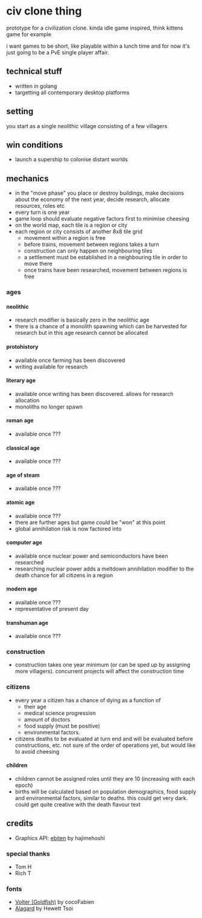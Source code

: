 # civ clone thing

prototype for a civilization clone. kinda idle game inspired, think kittens game for example

i want games to be short, like playable within a lunch time and for now it's just going to be a PvE single player affair.

## technical stuff

- written in golang
- targetting all contemporary desktop platforms

## setting

you start as a single neolithic village consisting of a few villagers

## win conditions

- launch a supership to colonise distant worlds

## mechanics

- in the "move phase" you place or destroy buildings, make decisions about the economy of the next year, decide research, allocate resources, roles etc
- every turn is one year
- game loop should evaluate negative factors first to minimise cheesing
- on the world map, each tile is a region or city
- each region or city consists of another 8x8 tile grid
	- movement within a region is free
	- before trains, movement between regions takes a turn
	- construction can only happen on neighbouring tiles
	- a settlement must be established in a neighbouring tile in order to move there
	- once trains have been researched, movement between regions is free

### ages

#### neolithic
- research modifier is basically zero in the neolithic age
- there is a chance of a monolith spawning which can be harvested for research but in this age research cannot be allocated

#### protohistory
- available once farming has been discovered
- writing available for research

#### literary age
- available once writing has been discovered. allows for research allocation
- monoliths no longer spawn

#### roman age
- available once ???

#### classical age
- available once ???

#### age of steam
- available once ???

#### atomic age
- available once ???
- there are further ages but game _could_ be "won" at this point
- global annihilation risk is now factored into 

#### computer age
- available once nuclear power and semiconductors have been researched
- researching nuclear power adds a meltdown annihilation modifier to the death chance for all citizens in a region

#### modern age
- available once ???
- representative of present day

#### transhuman age
- available once ???

### construction
- construction takes one year minimum (or can be sped up by assigning more villagers). concurrent projects will affect the construction time

### citizens
- every year a citizen has a chance of dying as a function of 
 	- their age
	- medical science progression
	- amount of doctors 
	- food supply (must be positive) 
	- environmental factors. 
- citizens deaths to be evaluated at turn end and will be evaluated before constructions, etc. not sure of the order of operations yet, but would like to avoid cheesing

#### children
- children cannot be assigned roles until they are 10 (increasing with each epoch)
- births will be calculated based on population demographics, food supply and environmental factors, similar to deaths. this could get very dark. could get quite creative with the death flavour text 

## credits

- Graphics API: [ebiten](https://ebiten.org) by hajimehoshi

### special thanks
- Tom H
- Rich T

### fonts
- [Volter (Goldfish)](https://www.dafont.com/volter-goldfish.font) by cocoFabien
- [Alagard](https://www.dafont.com/alagard.font) by Hewett Tsoi